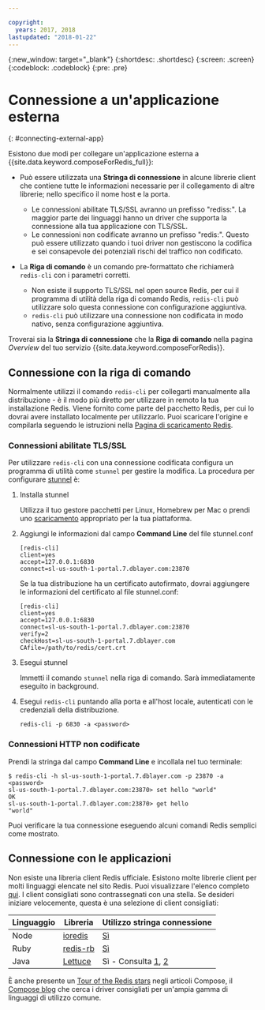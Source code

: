 ```yaml
---

copyright:
  years: 2017, 2018
lastupdated: "2018-01-22"
---
```


{:new_window: target="_blank"}
{:shortdesc: .shortdesc}
{:screen: .screen}
{:codeblock: .codeblock}
{:pre: .pre}

# Connessione a un'applicazione esterna
{: #connecting-external-app}

Esistono due modi per collegare un'applicazione esterna a {{site.data.keyword.composeForRedis_full}}:

- Può essere utilizzata una **Stringa di connessione** in alcune librerie client che contiene tutte le informazioni necessarie per il collegamento di altre librerie; nello specifico il nome host e la porta.
  - Le connessioni abilitate TLS/SSL avranno un prefisso "rediss:". La maggior parte dei linguaggi hanno un driver che supporta la connessione alla tua applicazione con TLS/SSL. 
  - Le connessioni non codificate avranno un prefisso "redis:". Questo può essere utilizzato quando i tuoi driver non gestiscono la codifica e sei consapevole dei potenziali rischi del traffico non codificato. 

- La **Riga di comando** è un comando pre-formattato che richiamerà `redis-cli` con i parametri corretti.
  - Non esiste il supporto TLS/SSL nel open source Redis, per cui il programma di utilità della riga di comando Redis, `redis-cli` può utilizzare solo questa connessione con configurazione aggiuntiva.
  - `redis-cli` può utilizzare una connessione non codificata in modo nativo, senza configurazione aggiuntiva.

Troverai sia la **Stringa di connessione** che la **Riga di comando** nella pagina *Overview* del tuo servizio {{site.data.keyword.composeForRedis}}.


## Connessione con la riga di comando

Normalmente utilizzi il comando `redis-cli` per collegarti manualmente alla distribuzione - è il modo più diretto per utilizzare in remoto la tua installazione Redis. Viene fornito come parte del pacchetto Redis, per cui lo dovrai avere installato localmente per utilizzarlo. Puoi scaricare l'origine e compilarla seguendo le istruzioni nella [Pagina di scaricamento Redis](http://redis.io/download).

### Connessioni abilitate TLS/SSL
Per utilizzare `redis-cli` con una connessione codificata configura un programma di utilità come `stunnel` per gestire la modifica. La procedura per configurare [stunnel](https://www.stunnel.org/index.html) è:

1. Installa stunnel
    
    Utilizza il tuo gestore pacchetti per Linux, Homebrew per Mac o prendi uno [scaricamento](https://www.stunnel.org/downloads.html) appropriato per la tua piattaforma.

2. Aggiungi le informazioni dal campo **Command Line** del file stunnel.conf
    
    ```text
    [redis-cli]
    client=yes  
    accept=127.0.0.1:6830  
    connect=sl-us-south-1-portal.7.dblayer.com:23870
    ```
    
    Se la tua distribuzione ha un certificato autofirmato, dovrai aggiungere le informazioni del certificato al file stunnel.conf:
    
    ```text
    [redis-cli]
    client=yes  
    accept=127.0.0.1:6830  
    connect=sl-us-south-1-portal.7.dblayer.com:23870
    verify=2  
    checkHost=sl-us-south-1-portal.7.dblayer.com 
    CAfile=/path/to/redis/cert.crt
    ```

3. Esegui stunnel
    
    Immetti il comando `stunnel` nella riga di comando. Sarà immediatamente eseguito in background.
    
4. Esegui `redis-cli` puntando alla porta e all'host locale, autenticati con le credenziali della distribuzione.

    ```shell
    redis-cli -p 6830 -a <password>
    ```

### Connessioni HTTP non codificate
Prendi la stringa dal campo **Command Line** e incollala nel tuo terminale:
```shell
$ redis-cli -h sl-us-south-1-portal.7.dblayer.com -p 23870 -a <password>
sl-us-south-1-portal.7.dblayer.com:23870> set hello "world"
OK
sl-us-south-1-portal.7.dblayer.com:23870> get hello
"world" 
```
Puoi verificare la tua connessione eseguendo alcuni comandi Redis semplici come mostrato. 


## Connessione con le applicazioni

Non esiste una libreria client Redis ufficiale. Esistono molte librerie client per molti linguaggi elencate nel sito Redis. Puoi visualizzare l'elenco completo [qui](http://redis.io/clients). I client consigliati sono contrassegnati con una stella. Se desideri iniziare velocemente, questa è una selezione di client consigliati:       

Linguaggio|Libreria|Utilizzo stringa connessione
----------|----------|-----------
Node|[ioredis](https://github.com/luin/ioredis)|[Sì](https://github.com/luin/ioredis#connect-to-redis)
Ruby|[redis-rb](https://github.com/redis/redis-rb)|[Sì](http://www.rubydoc.info/github/redis/redis-rb/master/Redis%3Ainitialize)
Java|[Lettuce](https://github.com/mp911de/lettuce)|Sì - Consulta [1](https://github.com/mp911de/lettuce/wiki/Redis-URI-and-connection-details), [2](https://lettuce.io/core/release/api/io/lettuce/core/RedisClient.html)

È anche presente un [Tour of the Redis stars](https://www.compose.com/articles/a-tour-of-the-redis-stars-2/) negli articoli Compose, il [Compose blog](https://www.compose.com/articles/) che cerca i driver consigliati per un'ampia gamma di linguaggi di utilizzo comune.
